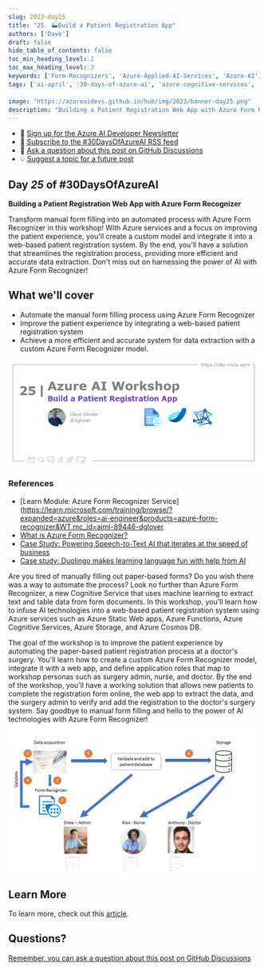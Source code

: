 ```yaml
---
slug: 2023-day25
title: "25. 🏭Build a Patient Registration App"
authors: ['Dave']
draft: false
hide_table_of_contents: false
toc_min_heading_level: 2
toc_max_heading_level: 3
keywords: ['Form-Recognizers', 'Azure-Applied-AI-Services', 'Azure-AI']
tags: ['ai-april', '30-days-of-azure-ai', 'azure-cognitive-services', 'app-developers', 'workshop']

image: "https://azureaidevs.github.io/hub/img/2023/banner-day25.png"
description: "Building a Patient Registration Web App with Azure Form Recognizer https://azureaidevs.github.io/hub/blog/2023-day25 #30DaysOfAzureAI #AzureAiDevs #AI #AzureFormRecognizer"
---
```


<head>

  <meta property="og:url" content="https://azureaidevs.github.io/hub/blog/2023-day25" />
  <meta property="og:title" content="Build a Patient Registration App" />
  <meta property="og:description" content="Building a Patient Registration Web App with Azure Form Recognizer https://azureaidevs.github.io/hub/blog/2023-day25 #30DaysOfAzureAI #AzureAiDevs #AI #AzureFormRecognizer" />
  <meta property="og:image" content="https://azureaidevs.github.io/hub/img/2023/banner-day25.png" />
  <meta property="og:type" content="article" />
  <meta property="og:site_name" content="Azure AI Developer" />
  

  <link rel="canonical" href="https://newpatiente2e.github.io/docs/"  />

</head>

- 📧 [Sign up for the Azure AI Developer Newsletter](https://aka.ms/azure-ai-dev-newsletter)
- 📰 [Subscribe to the #30DaysOfAzureAI RSS feed](https://azureaidevs.github.io/hub/blog/rss.xml)
- 📌 [Ask a question about this post on GitHub Discussions](https://github.com/AzureAiDevs/hub/discussions/categories/25-build-a-patient-registration-app)
- 💡 [Suggest a topic for a future post](https://github.com/AzureAiDevs/hub/discussions/categories/call-for-content)

## Day _25_ of #30DaysOfAzureAI

<!-- README
The following description is also used for the tweet. So it should be action oriented and grab attention 
If you update the description, please update the description: in the frontmatter as well.
-->

**Building a Patient Registration Web App with Azure Form Recognizer**

<!-- README
The following is the intro to the post. It should be a short teaser for the post.
-->

Transform manual form filling into an automated process with Azure Form Recognizer in this workshop! With Azure services and a focus on improving the patient experience, you'll create a custom model and integrate it into a web-based patient registration system. By the end, you'll have a solution that streamlines the registration process, providing more efficient and accurate data extraction. Don't miss out on harnessing the power of AI with Azure Form Recognizer!

## What we'll cover

<!-- README
The following list is the main points of the post. There should be 3-4 main points.
 -->


- Automate the manual form filling process using Azure Form Recognizer
- Improve the patient experience by integrating a web-based patient registration system
- Achieve a more efficient and accurate system for data extraction with a custom Azure Form Recognizer model. 

<!-- 
- Main point 1
- Main point 2
- Main point 3 
- Main point 4
-->

![Image banner for day 25](./../../../static/img/2023/banner-day25.png)

<!-- README
Add or update a list relevant references here. These could be links to other blog posts, Microsoft Learn Module, videos, or other resources.
-->


### References

- [Learn Module: Azure Form Recognizer Service](https://learn.microsoft.com/training/browse/?expanded=azure&roles=ai-engineer&products=azure-form-recognizer&WT.mc_id=aiml-89446-dglover
- [What is Azure Form Recognizer?](https://learn.microsoft.com/azure/applied-ai-services/form-recognizer/overview?view=form-recog-3.0.0&WT.mc_id=aiml-89446-dglover)
- [Case Study: Powering Speech-to-Text AI that iterates at the speed of business](https://startups.microsoft.com/blog/powering-speech-to-text-ai?WT.mc_id=aiml-89446-dglover)
- [Case study: Duolingo makes learning language fun with help from AI](https://startups.microsoft.com/blog/duolingo-makes-learning-language-fun-with-help-from-ai?WT.mc_id=aiml-89446-dglover)


<!-- README
The following is the body of the post. It should be an overview of the post that you are referencing.
See the Learn More section, if you supplied a canonical link, then will be displayed here.
-->


Are you tired of manually filling out paper-based forms? Do you wish there was a way to automate the process? Look no further than Azure Form Recognizer, a new Cognitive Service that uses machine learning to extract text and table data from form documents. In this workshop, you'll learn how to infuse AI technologies into a web-based patient registration system using Azure services such as Azure Static Web apps, Azure Functions, Azure Cognitive Services, Azure Storage, and Azure Cosmos DB.

The goal of the workshop is to improve the patient experience by automating the paper-based patient registration process at a doctor's surgery. You'll learn how to create a custom Azure Form Recognizer model, integrate it with a web app, and define application roles that map to workshop personas such as surgery admin, nurse, and doctor. By the end of the workshop, you'll have a working solution that allows new patients to complete the registration form online, the web app to extract the data, and the surgery admin to verify and add the registration to the doctor's surgery system. Say goodbye to manual form filling and hello to the power of AI technologies with Azure Form Recognizer!

![](image.png)

## Learn More

To learn more, check out this [article](https://newpatiente2e.github.io/docs/).


## Questions?

[Remember, you can ask a question about this post on GitHub Discussions](https://github.com/AzureAiDevs/Discussions/discussions/categories/25-build-a-patient-registration-app)